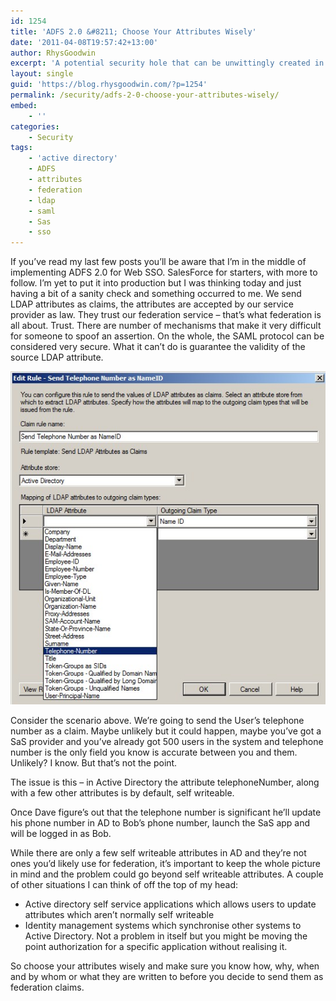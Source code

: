 ```yaml
---
id: 1254
title: 'ADFS 2.0 &#8211; Choose Your Attributes Wisely'
date: '2011-04-08T19:57:42+13:00'
author: RhysGoodwin
excerpt: 'A potential security hole that can be unwittingly created in ADFS Web SSO implementation. '
layout: single
guid: 'https://blog.rhysgoodwin.com/?p=1254'
permalink: /security/adfs-2-0-choose-your-attributes-wisely/
embed:
    - ''
categories:
    - Security
tags:
    - 'active directory'
    - ADFS
    - attributes
    - federation
    - ldap
    - saml
    - Sas
    - sso
---
```


If you’ve read my last few posts you’ll be aware that I’m in the middle of implementing ADFS 2.0 for Web SSO. SalesForce for starters, with more to follow. I’m yet to put it into production but I was thinking today and just having a bit of a sanity check and something occurred to me. We send LDAP attributes as claims, the attributes are accepted by our service provider as law. They trust our federation service – that’s what federation is all about. Trust. There are number of mechanisms that make it very difficult for someone to spoof an assertion. On the whole, the SAML protocol can be considered very secure. What it can’t do is guarantee the validity of the source LDAP attribute.

[![](/content/uploads/2011/04/ClaimsRuleEditor.jpg "Claims Rule Editor")](/content/uploads/2011/04/ClaimsRuleEditor.jpg)

Consider the scenario above. We’re going to send the User’s telephone number as a claim. Maybe unlikely but it could happen, maybe you’ve got a SaS provider and you’ve already got 500 users in the system and telephone number is the only field you know is accurate between you and them. Unlikely? I know. But that’s not the point.

The issue is this – in Active Directory the attribute telephoneNumber, along with a few other attributes is by default, self writeable.

Once Dave figure’s out that the telephone number is significant he’ll update his phone number in AD to Bob’s phone number, launch the SaS app and will be logged in as Bob.

While there are only a few self writeable attributes in AD and they’re not ones you’d likely use for federation, it’s important to keep the whole picture in mind and the problem could go beyond self writeable attributes. A couple of other situations I can think of off the top of my head:

- Active directory self service applications which allows users to update attributes which aren’t normally self writeable
- Identity management systems which synchronise other systems to Active Directory. Not a problem in itself but you might be moving the point authorization for a specific application without realising it.

So choose your attributes wisely and make sure you know how, why, when and by whom or what they are written to before you decide to send them as federation claims.